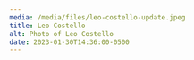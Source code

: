 ```yaml
---
media: /media/files/leo-costello-update.jpeg
title: Leo Costello
alt: Photo of Leo Costello
date: 2023-01-30T14:36:00-0500
---
```

